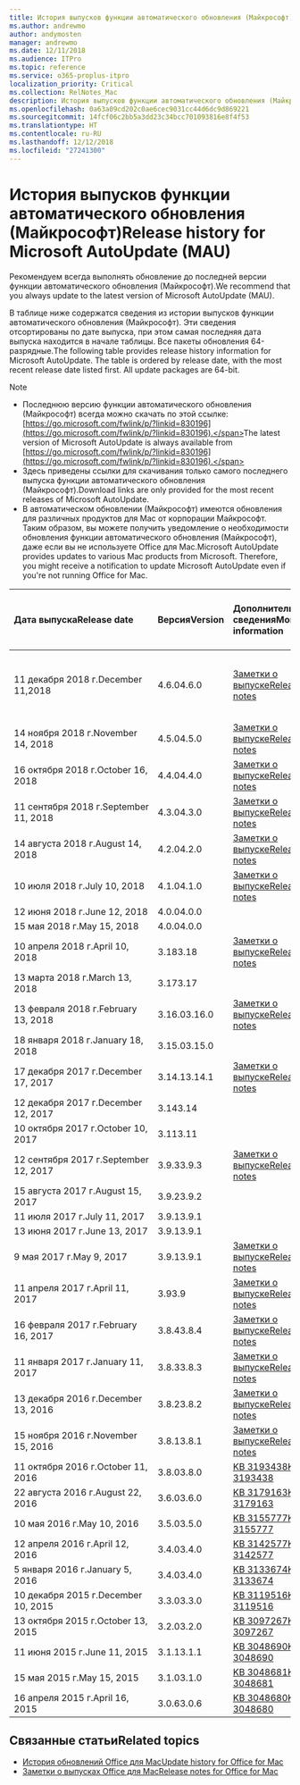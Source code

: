 ```yaml
---
title: История выпусков функции автоматического обновления (Майкрософт)
ms.author: andrewmo
author: andymosten
manager: andrewmo
ms.date: 12/11/2018
ms.audience: ITPro
ms.topic: reference
ms.service: o365-proplus-itpro
localization_priority: Critical
ms.collection: RelNotes_Mac
description: История выпусков функции автоматического обновления (Майкрософт) для ИТ-специалистов
ms.openlocfilehash: 0a63a09cd202c0ae6cec9031cc44d6dc9d869221
ms.sourcegitcommit: 14fcf06c2bb5a3dd23c34bcc701093816e8f4f53
ms.translationtype: HT
ms.contentlocale: ru-RU
ms.lasthandoff: 12/12/2018
ms.locfileid: "27241300"
---
```

# <a name="release-history-for-microsoft-autoupdate-mau"></a><span data-ttu-id="84d4a-103">История выпусков функции автоматического обновления (Майкрософт)</span><span class="sxs-lookup"><span data-stu-id="84d4a-103">Release history for Microsoft AutoUpdate (MAU)</span></span>
 
<span data-ttu-id="84d4a-104">Рекомендуем всегда выполнять обновление до последней версии функции автоматического обновления (Майкрософт).</span><span class="sxs-lookup"><span data-stu-id="84d4a-104">We recommend that you always update to the latest version of Microsoft AutoUpdate (MAU).</span></span>

<span data-ttu-id="84d4a-p101">В таблице ниже содержатся сведения из истории выпусков функции автоматического обновления (Майкрософт). Эти сведения отсортированы по дате выпуска, при этом самая последняя дата выпуска находится в начале таблицы. Все пакеты обновления 64-разрядные.</span><span class="sxs-lookup"><span data-stu-id="84d4a-p101">The following table provides release history information for Microsoft AutoUpdate. The table is ordered by release date, with the most recent release date listed first. All update packages are 64-bit.</span></span>


> [!NOTE]
> - <span data-ttu-id="84d4a-108">Последнюю версию функции автоматического обновления (Майкрософт) всегда можно скачать по этой ссылке: [https://go.microsoft.com/fwlink/p/?linkid=830196](https://go.microsoft.com/fwlink/p/?linkid=830196).</span><span class="sxs-lookup"><span data-stu-id="84d4a-108">The latest version of Microsoft AutoUpdate is always available from [https://go.microsoft.com/fwlink/p/?linkid=830196](https://go.microsoft.com/fwlink/p/?linkid=830196).</span></span>
> - <span data-ttu-id="84d4a-109">Здесь приведены ссылки для скачивания только самого последнего выпуска функции автоматического обновления (Майкрософт).</span><span class="sxs-lookup"><span data-stu-id="84d4a-109">Download links are only provided for the most recent releases of Microsoft AutoUpdate.</span></span>
> - <span data-ttu-id="84d4a-p102">В автоматическом обновлении (Майкрософт) имеются обновления для различных продуктов для Mac от корпорации Майкрософт. Таким образом, вы можете получить уведомление о необходимости обновления функции автоматического обновления (Майкрософт), даже если вы не используете Office для Mac.</span><span class="sxs-lookup"><span data-stu-id="84d4a-p102">Microsoft AutoUpdate provides updates to various Mac products from Microsoft. Therefore, you might receive a notification to update Microsoft AutoUpdate even if you're not running Office for Mac.</span></span>
  
|<span data-ttu-id="84d4a-112">**Дата выпуска**</span><span class="sxs-lookup"><span data-stu-id="84d4a-112">**Release date**</span></span>|<span data-ttu-id="84d4a-113">**Версия**</span><span class="sxs-lookup"><span data-stu-id="84d4a-113">**Version**</span></span>|<span data-ttu-id="84d4a-114">**Дополнительные сведения**</span><span class="sxs-lookup"><span data-stu-id="84d4a-114">**More information**</span></span>|<span data-ttu-id="84d4a-115">**Ссылка для скачивания пакета обновления**</span><span class="sxs-lookup"><span data-stu-id="84d4a-115">**Download link for the update package**</span></span>|
|:-----|:-----|:-----|:-----|
|<span data-ttu-id="84d4a-116">11 декабря 2018 г.</span><span class="sxs-lookup"><span data-stu-id="84d4a-116">December 11,2018</span></span> <br/>|<span data-ttu-id="84d4a-117">4.6.0</span><span class="sxs-lookup"><span data-stu-id="84d4a-117">4.6.0</span></span> <br/> | [<span data-ttu-id="84d4a-118">Заметки о выпуске</span><span class="sxs-lookup"><span data-stu-id="84d4a-118">Release notes</span></span>](release-notes-office-for-mac.md#december-2018-release) <br/> |[<span data-ttu-id="84d4a-119">Скачать автоматическое обновление (Майкрософт) версии 4.6.0</span><span class="sxs-lookup"><span data-stu-id="84d4a-119">Download MAU 4.5.0</span></span>](https://go.microsoft.com/fwlink/p/?linkid=830196) <br/> |
|<span data-ttu-id="84d4a-120">14 ноября 2018 г.</span><span class="sxs-lookup"><span data-stu-id="84d4a-120">November 14, 2018</span></span> <br/> |<span data-ttu-id="84d4a-121">4.5.0</span><span class="sxs-lookup"><span data-stu-id="84d4a-121">4.5.0</span></span> <br/> |[<span data-ttu-id="84d4a-122">Заметки о выпуске</span><span class="sxs-lookup"><span data-stu-id="84d4a-122">Release notes</span></span>](release-notes-office-for-mac.md#november-2018-release) <br/> | |
|<span data-ttu-id="84d4a-123">16 октября 2018 г.</span><span class="sxs-lookup"><span data-stu-id="84d4a-123">October 16, 2018</span></span> <br/> |<span data-ttu-id="84d4a-124">4.4.0</span><span class="sxs-lookup"><span data-stu-id="84d4a-124">4.4.0</span></span> <br/> |[<span data-ttu-id="84d4a-125">Заметки о выпуске</span><span class="sxs-lookup"><span data-stu-id="84d4a-125">Release notes</span></span>](release-notes-office-for-mac.md#october-2018-release) <br/> | |
|<span data-ttu-id="84d4a-126">11 сентября 2018 г.</span><span class="sxs-lookup"><span data-stu-id="84d4a-126">September 11, 2018</span></span>  <br/> |<span data-ttu-id="84d4a-127">4.3.0</span><span class="sxs-lookup"><span data-stu-id="84d4a-127">4.3.0</span></span>  <br/> |[<span data-ttu-id="84d4a-128">Заметки о выпуске</span><span class="sxs-lookup"><span data-stu-id="84d4a-128">Release notes</span></span>](release-notes-office-for-mac.md#september-2018-release) <br/> | |
|<span data-ttu-id="84d4a-129">14 августа 2018 г.</span><span class="sxs-lookup"><span data-stu-id="84d4a-129">August 14, 2018</span></span>  <br/> |<span data-ttu-id="84d4a-130">4.2.0</span><span class="sxs-lookup"><span data-stu-id="84d4a-130">4.2.0</span></span>  <br/> |[<span data-ttu-id="84d4a-131">Заметки о выпуске</span><span class="sxs-lookup"><span data-stu-id="84d4a-131">Release notes</span></span>](release-notes-office-for-mac.md#august-2018-release) <br/> | |
|<span data-ttu-id="84d4a-132">10 июля 2018 г.</span><span class="sxs-lookup"><span data-stu-id="84d4a-132">July 10, 2018</span></span>  <br/> |<span data-ttu-id="84d4a-133">4.1.0</span><span class="sxs-lookup"><span data-stu-id="84d4a-133">4.1.0</span></span>  <br/> |[<span data-ttu-id="84d4a-134">Заметки о выпуске</span><span class="sxs-lookup"><span data-stu-id="84d4a-134">Release notes</span></span>](release-notes-office-for-mac.md#july-2018-release) <br/> | |
|<span data-ttu-id="84d4a-135">12 июня 2018 г.</span><span class="sxs-lookup"><span data-stu-id="84d4a-135">June 12, 2018</span></span>  <br/> |<span data-ttu-id="84d4a-136">4.0.0</span><span class="sxs-lookup"><span data-stu-id="84d4a-136">4.0.0</span></span>  <br/> |||
|<span data-ttu-id="84d4a-137">15 мая 2018 г.</span><span class="sxs-lookup"><span data-stu-id="84d4a-137">May 15, 2018</span></span>  <br/> |<span data-ttu-id="84d4a-138">4.0.0</span><span class="sxs-lookup"><span data-stu-id="84d4a-138">4.0.0</span></span>  <br/> |||
|<span data-ttu-id="84d4a-139">10 апреля 2018 г.</span><span class="sxs-lookup"><span data-stu-id="84d4a-139">April 10, 2018</span></span>  <br/> |<span data-ttu-id="84d4a-140">3.18</span><span class="sxs-lookup"><span data-stu-id="84d4a-140">3.18</span></span>  <br/> |[<span data-ttu-id="84d4a-141">Заметки о выпуске</span><span class="sxs-lookup"><span data-stu-id="84d4a-141">Release notes</span></span>](release-notes-office-for-mac.md#april-2018-release) <br/> ||
|<span data-ttu-id="84d4a-142">13 марта 2018 г.</span><span class="sxs-lookup"><span data-stu-id="84d4a-142">March 13, 2018</span></span>  <br/> |<span data-ttu-id="84d4a-143">3.17</span><span class="sxs-lookup"><span data-stu-id="84d4a-143">3.17</span></span>  <br/> |||
|<span data-ttu-id="84d4a-144">13 февраля 2018 г.</span><span class="sxs-lookup"><span data-stu-id="84d4a-144">February 13, 2018</span></span>  <br/> |<span data-ttu-id="84d4a-145">3.16.0</span><span class="sxs-lookup"><span data-stu-id="84d4a-145">3.16.0</span></span>  <br/> |[<span data-ttu-id="84d4a-146">Заметки о выпуске</span><span class="sxs-lookup"><span data-stu-id="84d4a-146">Release notes</span></span>](release-notes-office-for-mac.md#february-2018-release) <br/> | <br/> |
|<span data-ttu-id="84d4a-147">18 января 2018 г.</span><span class="sxs-lookup"><span data-stu-id="84d4a-147">January 18, 2018</span></span>  <br/> |<span data-ttu-id="84d4a-148">3.15.0</span><span class="sxs-lookup"><span data-stu-id="84d4a-148">3.15.0</span></span>  <br/> |<br/> |
|<span data-ttu-id="84d4a-149">17 декабря 2017 г.</span><span class="sxs-lookup"><span data-stu-id="84d4a-149">December 17, 2017</span></span>  <br/> |<span data-ttu-id="84d4a-150">3.14.1</span><span class="sxs-lookup"><span data-stu-id="84d4a-150">3.14.1</span></span>  <br/> |[<span data-ttu-id="84d4a-151">Заметки о выпуске</span><span class="sxs-lookup"><span data-stu-id="84d4a-151">Release notes</span></span>](release-notes-office-for-mac.md#december-2017-release) <br/> | <br/> |
|<span data-ttu-id="84d4a-152">12 декабря 2017 г.</span><span class="sxs-lookup"><span data-stu-id="84d4a-152">December 12, 2017</span></span>  <br/> |<span data-ttu-id="84d4a-153">3.14</span><span class="sxs-lookup"><span data-stu-id="84d4a-153">3.14</span></span>  <br/> ||  <br/> |
|<span data-ttu-id="84d4a-154">10 октября 2017 г.</span><span class="sxs-lookup"><span data-stu-id="84d4a-154">October 10, 2017</span></span>  <br/> |<span data-ttu-id="84d4a-155">3.11</span><span class="sxs-lookup"><span data-stu-id="84d4a-155">3.11</span></span>  <br/> ||<br/> |
|<span data-ttu-id="84d4a-156">12 сентября 2017 г.</span><span class="sxs-lookup"><span data-stu-id="84d4a-156">September 12, 2017</span></span>  <br/> |<span data-ttu-id="84d4a-157">3.9.3</span><span class="sxs-lookup"><span data-stu-id="84d4a-157">3.9.3</span></span>  <br/> |[<span data-ttu-id="84d4a-158">Заметки о выпуске</span><span class="sxs-lookup"><span data-stu-id="84d4a-158">Release notes</span></span>](release-notes-office-for-mac.md#september-2017-release) <br/> |<br/> |
|<span data-ttu-id="84d4a-159">15 августа 2017 г.</span><span class="sxs-lookup"><span data-stu-id="84d4a-159">August 15, 2017</span></span>  <br/> |<span data-ttu-id="84d4a-160">3.9.2</span><span class="sxs-lookup"><span data-stu-id="84d4a-160">3.9.2</span></span>  <br/> || <br/> |
|<span data-ttu-id="84d4a-161">11 июля 2017 г.</span><span class="sxs-lookup"><span data-stu-id="84d4a-161">July 11, 2017</span></span>  <br/> |<span data-ttu-id="84d4a-162">3.9.1</span><span class="sxs-lookup"><span data-stu-id="84d4a-162">3.9.1</span></span>  <br/> || <br/> |
|<span data-ttu-id="84d4a-163">13 июня 2017 г.</span><span class="sxs-lookup"><span data-stu-id="84d4a-163">June 13, 2017</span></span>  <br/> |<span data-ttu-id="84d4a-164">3.9.1</span><span class="sxs-lookup"><span data-stu-id="84d4a-164">3.9.1</span></span>  <br/> || <br/> |
|<span data-ttu-id="84d4a-165">9 мая 2017 г.</span><span class="sxs-lookup"><span data-stu-id="84d4a-165">May 9, 2017</span></span>  <br/> |<span data-ttu-id="84d4a-166">3.9.1</span><span class="sxs-lookup"><span data-stu-id="84d4a-166">3.9.1</span></span>  <br/> |[<span data-ttu-id="84d4a-167">Заметки о выпуске</span><span class="sxs-lookup"><span data-stu-id="84d4a-167">Release notes</span></span>](release-notes-office-for-mac.md#may-2017-release) <br/> | <br/> |
|<span data-ttu-id="84d4a-168">11 апреля 2017 г.</span><span class="sxs-lookup"><span data-stu-id="84d4a-168">April 11, 2017</span></span>  <br/> |<span data-ttu-id="84d4a-169">3.9</span><span class="sxs-lookup"><span data-stu-id="84d4a-169">3.9</span></span>  <br/> |[<span data-ttu-id="84d4a-170">Заметки о выпуске</span><span class="sxs-lookup"><span data-stu-id="84d4a-170">Release notes</span></span>](release-notes-office-for-mac.md#april-2017-release) <br/> |  <br/> |
|<span data-ttu-id="84d4a-171">16 февраля 2017 г.</span><span class="sxs-lookup"><span data-stu-id="84d4a-171">February 16, 2017</span></span>  <br/> |<span data-ttu-id="84d4a-172">3.8.4</span><span class="sxs-lookup"><span data-stu-id="84d4a-172">3.8.4</span></span>  <br/> |[<span data-ttu-id="84d4a-173">Заметки о выпуске</span><span class="sxs-lookup"><span data-stu-id="84d4a-173">Release notes</span></span>](release-notes-office-for-mac.md#february-2017-release) <br/> | <br/> |
|<span data-ttu-id="84d4a-174">11 января 2017 г.</span><span class="sxs-lookup"><span data-stu-id="84d4a-174">January 11, 2017</span></span>  <br/> |<span data-ttu-id="84d4a-175">3.8.3</span><span class="sxs-lookup"><span data-stu-id="84d4a-175">3.8.3</span></span>  <br/> |[<span data-ttu-id="84d4a-176">Заметки о выпуске</span><span class="sxs-lookup"><span data-stu-id="84d4a-176">Release notes</span></span>](release-notes-office-for-mac.md#january-2017-release) <br/> | <br/> |
|<span data-ttu-id="84d4a-177">13 декабря 2016 г.</span><span class="sxs-lookup"><span data-stu-id="84d4a-177">December 13, 2016</span></span>  <br/> |<span data-ttu-id="84d4a-178">3.8.2</span><span class="sxs-lookup"><span data-stu-id="84d4a-178">3.8.2</span></span>  <br/> |[<span data-ttu-id="84d4a-179">Заметки о выпуске</span><span class="sxs-lookup"><span data-stu-id="84d4a-179">Release notes</span></span>](release-notes-office-for-mac.md#december-2016-release) <br/> | <br/> |
|<span data-ttu-id="84d4a-180">15 ноября 2016 г.</span><span class="sxs-lookup"><span data-stu-id="84d4a-180">November 15, 2016</span></span>  <br/> |<span data-ttu-id="84d4a-181">3.8.1</span><span class="sxs-lookup"><span data-stu-id="84d4a-181">3.8.1</span></span>  <br/> |[<span data-ttu-id="84d4a-182">Заметки о выпуске</span><span class="sxs-lookup"><span data-stu-id="84d4a-182">Release notes</span></span>](release-notes-office-for-mac.md#november-2016-release) <br/> | <br/> |
|<span data-ttu-id="84d4a-183">11 октября 2016 г.</span><span class="sxs-lookup"><span data-stu-id="84d4a-183">October 11, 2016</span></span>  <br/> |<span data-ttu-id="84d4a-184">3.8.0</span><span class="sxs-lookup"><span data-stu-id="84d4a-184">3.8.0</span></span>  <br/> |[<span data-ttu-id="84d4a-185">KB 3193438</span><span class="sxs-lookup"><span data-stu-id="84d4a-185">KB 3193438</span></span>](https://support.microsoft.com/kb/3193438) <br/> | <br/> |
|<span data-ttu-id="84d4a-186">22 августа 2016 г.</span><span class="sxs-lookup"><span data-stu-id="84d4a-186">August 22, 2016</span></span>  <br/> |<span data-ttu-id="84d4a-187">3.6.0</span><span class="sxs-lookup"><span data-stu-id="84d4a-187">3.6.0</span></span>  <br/> |[<span data-ttu-id="84d4a-188">KB 3179163</span><span class="sxs-lookup"><span data-stu-id="84d4a-188">KB 3179163</span></span>](https://support.microsoft.com/kb/3179163) <br/> | <br/> |
|<span data-ttu-id="84d4a-189">10 мая 2016 г.</span><span class="sxs-lookup"><span data-stu-id="84d4a-189">May 10, 2016</span></span>  <br/> |<span data-ttu-id="84d4a-190">3.5.0</span><span class="sxs-lookup"><span data-stu-id="84d4a-190">3.5.0</span></span>  <br/> |[<span data-ttu-id="84d4a-191">KB 3155777</span><span class="sxs-lookup"><span data-stu-id="84d4a-191">KB 3155777</span></span>](https://support.microsoft.com/kb/3155777) <br/> | <br/> |
|<span data-ttu-id="84d4a-192">12 апреля 2016 г.</span><span class="sxs-lookup"><span data-stu-id="84d4a-192">April 12, 2016</span></span>  <br/> |<span data-ttu-id="84d4a-193">3.4.0</span><span class="sxs-lookup"><span data-stu-id="84d4a-193">3.4.0</span></span>  <br/> |[<span data-ttu-id="84d4a-194">KB 3142577</span><span class="sxs-lookup"><span data-stu-id="84d4a-194">KB 3142577</span></span>](https://support.microsoft.com/kb/3142577) <br/> | <br/> |
|<span data-ttu-id="84d4a-195">5 января 2016 г.</span><span class="sxs-lookup"><span data-stu-id="84d4a-195">January 5, 2016</span></span>  <br/> |<span data-ttu-id="84d4a-196">3.4.0</span><span class="sxs-lookup"><span data-stu-id="84d4a-196">3.4.0</span></span>  <br/> |[<span data-ttu-id="84d4a-197">KB 3133674</span><span class="sxs-lookup"><span data-stu-id="84d4a-197">KB 3133674</span></span>](https://support.microsoft.com/kb/3133674) <br/> | <br/> |
|<span data-ttu-id="84d4a-198">10 декабря 2015 г.</span><span class="sxs-lookup"><span data-stu-id="84d4a-198">December 10, 2015</span></span>  <br/> |<span data-ttu-id="84d4a-199">3.3.0</span><span class="sxs-lookup"><span data-stu-id="84d4a-199">3.3.0</span></span>  <br/> |[<span data-ttu-id="84d4a-200">KB 3119516</span><span class="sxs-lookup"><span data-stu-id="84d4a-200">KB 3119516</span></span>](https://support.microsoft.com/kb/3119516) <br/> | <br/> |
|<span data-ttu-id="84d4a-201">13 октября 2015 г.</span><span class="sxs-lookup"><span data-stu-id="84d4a-201">October 13, 2015</span></span>  <br/> |<span data-ttu-id="84d4a-202">3.2.0</span><span class="sxs-lookup"><span data-stu-id="84d4a-202">3.2.0</span></span>  <br/> |[<span data-ttu-id="84d4a-203">KB 3097267</span><span class="sxs-lookup"><span data-stu-id="84d4a-203">KB 3097267</span></span>](https://support.microsoft.com/kb/3097267) <br/> | <br/> |
|<span data-ttu-id="84d4a-204">11 июня 2015 г.</span><span class="sxs-lookup"><span data-stu-id="84d4a-204">June 11, 2015</span></span>  <br/> |<span data-ttu-id="84d4a-205">3.1.1</span><span class="sxs-lookup"><span data-stu-id="84d4a-205">3.1.1</span></span>  <br/> |[<span data-ttu-id="84d4a-206">KB 3048690</span><span class="sxs-lookup"><span data-stu-id="84d4a-206">KB 3048690</span></span>](https://support.microsoft.com/kb/3048690) <br/> | <br/> |
|<span data-ttu-id="84d4a-207">15 мая 2015 г.</span><span class="sxs-lookup"><span data-stu-id="84d4a-207">May 15, 2015</span></span>  <br/> |<span data-ttu-id="84d4a-208">3.1.0</span><span class="sxs-lookup"><span data-stu-id="84d4a-208">3.1.0</span></span>  <br/> |[<span data-ttu-id="84d4a-209">KB 3048681</span><span class="sxs-lookup"><span data-stu-id="84d4a-209">KB 3048681</span></span>](https://support.microsoft.com/kb/3048681) <br/> | <br/> |
|<span data-ttu-id="84d4a-210">16 апреля 2015 г.</span><span class="sxs-lookup"><span data-stu-id="84d4a-210">April 16, 2015</span></span>  <br/> |<span data-ttu-id="84d4a-211">3.0.6</span><span class="sxs-lookup"><span data-stu-id="84d4a-211">3.0.6</span></span>  <br/> |[<span data-ttu-id="84d4a-212">KB 3048680</span><span class="sxs-lookup"><span data-stu-id="84d4a-212">KB 3048680</span></span>](https://support.microsoft.com/kb/3048680) <br/> | <br/> |

## <a name="related-topics"></a><span data-ttu-id="84d4a-213">Связанные статьи</span><span class="sxs-lookup"><span data-stu-id="84d4a-213">Related topics</span></span>

- [<span data-ttu-id="84d4a-214">История обновлений Office для Mac</span><span class="sxs-lookup"><span data-stu-id="84d4a-214">Update history for Office for Mac</span></span>](update-history-office-for-mac.md)
- [<span data-ttu-id="84d4a-215">Заметки о выпусках Office для Mac</span><span class="sxs-lookup"><span data-stu-id="84d4a-215">Release notes for Office for Mac</span></span>](release-notes-office-for-mac.md) 